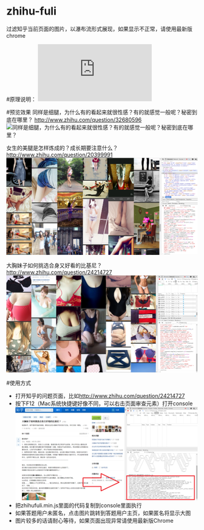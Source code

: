 # zhihu-fuli
过滤知乎当前页面的图片，以瀑布流形式展现，如果显示不正常，请使用最新版chrome

#原理说明：
![从知乎回答中提取美腿美胸照](http://blog.hjk.im/zhihu-fuli.html)

#预览效果
同样是细腿，为什么有的看起来就很性感？有的就感觉一般呢？秘密到底在哪里？
<http://www.zhihu.com/question/32680596>
![同样是细腿，为什么有的看起来就很性感？有的就感觉一般呢？秘密到底在哪里？](./preview/32680596.png)

女生的美腿是怎样炼成的？成长期要注意什么？
<http://www.zhihu.com/question/20399991>
![女生的美腿是怎样炼成的？成长期要注意什么？](./preview/20399991.png)

大胸妹子如何挑选合身又好看的比基尼？
<http://www.zhihu.com/question/24214727>
![大胸妹子如何挑选合身又好看的比基尼？](./preview/24214727.png)

#使用方式
- 打开知乎的问题页面，比如<http://www.zhihu.com/question/24214727>
- 按下F12（Mac系统快捷键好像不同，可以右击页面审查元素）打开console
![使用方式](./preview/option.png)
- 把zhihufuli.min.js里面的代码复制到console里面执行
- 如果答题用户未匿名，点击图片跳转到答题用户主页，如果匿名将显示大图
- 图片较多的话请耐心等待，如果页面出现异常请使用最新版Chrome


